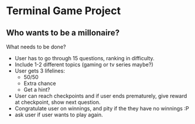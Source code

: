 # Terminal Game Project

## Who wants to be a millonaire?

What needs to be done?

* User has to go through 15 questions, ranking in difficulty.
* Include 1-2 different topics (gaming or tv series maybe?)
* User gets 3 lifelines:
  * 50/50
  * Extra chance
  * Get a hint?
* User can reach checkpoints and if user ends prematurely, give reward at checkpoint, show next question.
* Congratulate user on winnings, and pity if the they have no winnings :P
* ask user if user wants to play again.
